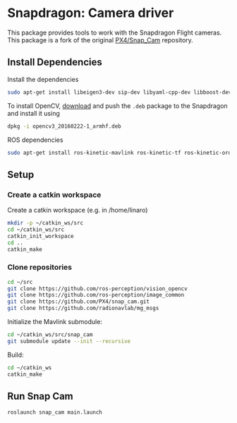 # Snapdragon: Camera driver
This package provides tools to work with the Snapdragon Flight cameras. This package is a fork of the original [PX4/Snap_Cam](https://github.com/PX4/snap_cam) repository.

## Install Dependencies
Install the dependencies
```sh
sudo apt-get install libeigen3-dev sip-dev libyaml-cpp-dev libboost-dev cmake
```

To install OpenCV, [download](http://px4-tools.s3.amazonaws.com/opencv3_20160222-1_armhf.deb) and push the `.deb` package to the Snapdragon and install it using
```sh
dpkg -i opencv3_20160222-1_armhf.deb
```

ROS dependencies
```sh
sudo apt-get install ros-kinetic-mavlink ros-kinetic-tf ros-kinetic-orocos-toolchain ros-kinetic-angles ros-kinetic-tf2 ros-kinetic-tf2-ros
```

## Setup
### Create a catkin workspace
Create a catkin workspace (e.g. in /home/linaro)
```sh
mkdir -p ~/catkin_ws/src
cd ~/catkin_ws/src
catkin_init_workspace
cd ..
catkin_make
```

### Clone repositories
```sh
cd ~/src
git clone https://github.com/ros-perception/vision_opencv
git clone https://github.com/ros-perception/image_common
git clone https://github.com/PX4/snap_cam.git
git clone https://github.com/radionavlab/mg_msgs
```

Initialize the Mavlink submodule:
```sh
cd ~/catkin_ws/src/snap_cam
git submodule update --init --recursive
```

Build:
```sh
cd ~/catkin_ws
catkin_make
```

## Run Snap Cam
```sh
roslaunch snap_cam main.launch
```
